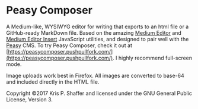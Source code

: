 # Peasy Composer

A Medium-like, WYSIWYG editor for writing that exports to an html file or a GitHub-ready MarkDown file. Based on the amazing [Medium Editor](https://github.com/yabwe/medium-editor) and [Medium Editor Insert](http://linkesch.com/medium-editor-insert-plugin/) JavaScript utilities, and designed to pair well with the [Peasy](https://peasy.pushpullfork.com) CMS. To try Peasy Composer, check it out at [https://peasycomposer.pushpullfork.com/](https://peasycomposer.pushpullfork.com/). I highly recommend full-screen mode.

Image uploads work best in Firefox. All images are converted to base-64 and included directly in the HTML file.

Copyright ©2017 Kris P. Shaffer and licensed under the GNU General Public License, Version 3.
